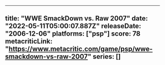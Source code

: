 
---
title: "WWE SmackDown vs. Raw 2007"
date: "2022-05-11T05:00:07.887Z"
releaseDate: "2006-12-06"
platforms: ["psp"]
score: 78
metacriticLink: "https://www.metacritic.com/game/psp/wwe-smackdown-vs-raw-2007"
series: []
---
